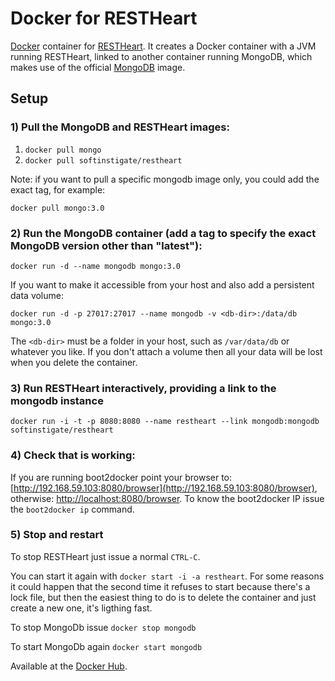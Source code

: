 # Docker for RESTHeart

[Docker](https://www.docker.com) container for [RESTHeart](http://restheart.org).
It creates a Docker container with a JVM running RESTHeart, linked to another container running MongoDB, which makes use of the official [MongoDB](https://registry.hub.docker.com/_/mongo/) image.

## Setup

### 1) Pull the MongoDB and RESTHeart images: 

 1. `docker pull mongo`
 1. `docker pull softinstigate/restheart`

 Note: if you want to pull a specific mongodb image only, you could add the exact tag, for example:

    docker pull mongo:3.0

### 2) Run the MongoDB container (add a tag to specify the exact MongoDB version other than "latest"):

`docker run -d --name mongodb mongo:3.0`

If you want to make it accessible from your host and also add a persistent data volume:

`docker run -d -p 27017:27017 --name mongodb -v <db-dir>:/data/db mongo:3.0`

The `<db-dir>` must be a folder in your host, such as `/var/data/db` or whatever you like. If you don't attach a volume then all your data will be lost when you delete the container.

### 3) Run RESTHeart interactively, providing a link to the mongodb instance

`docker run -i -t -p 8080:8080 --name restheart --link mongodb:mongodb softinstigate/restheart`

### 4) Check that is working:

If you are running boot2docker point your browser to: [http://192.168.59.103:8080/browser](http://192.168.59.103:8080/browser), otherwise: [http://localhost:8080/browser](http://localhost:8080/browser). To know the boot2docker IP issue the `boot2docker ip` command.

### 5) Stop and restart

To stop RESTHeart just issue a normal `CTRL-C`.

You can start it again with `docker start -i -a restheart`. For some reasons it could happen that the second time it refuses to start because there's a lock file, but then the easiest thing to do is to delete the container and just create a new one, it's ligthing fast.

To stop MongoDb issue `docker stop mongodb`

To start MongoDb again `docker start mongodb`

Available at the [Docker Hub](https://registry.hub.docker.com/u/softinstigate/restheart/).
